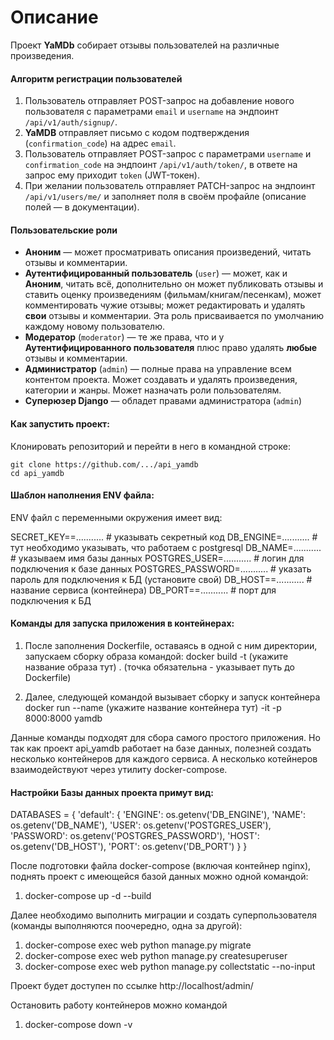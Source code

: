 # Описание
Проект **YaMDb** собирает отзывы пользователей на различные произведения.

#### Алгоритм регистрации пользователей
1. Пользователь отправляет POST-запрос на добавление нового пользователя с параметрами `email` и `username` на эндпоинт `/api/v1/auth/signup/`.
2. **YaMDB** отправляет письмо с кодом подтверждения (`confirmation_code`) на адрес  `email`.
3. Пользователь отправляет POST-запрос с параметрами `username` и `confirmation_code` на эндпоинт `/api/v1/auth/token/`, в ответе на запрос ему приходит `token` (JWT-токен).
4. При желании пользователь отправляет PATCH-запрос на эндпоинт `/api/v1/users/me/` и заполняет поля в своём профайле (описание полей — в документации).

#### Пользовательские роли
- **Аноним** — может просматривать описания произведений, читать отзывы и комментарии.
- **Аутентифицированный пользователь** (`user`) — может, как и **Аноним**, читать всё, дополнительно он может публиковать отзывы и ставить оценку произведениям (фильмам/книгам/песенкам), может комментировать чужие отзывы; может редактировать и удалять **свои** отзывы и комментарии. Эта роль присваивается по умолчанию каждому новому пользователю.
- **Модератор** (`moderator`) — те же права, что и у **Аутентифицированного пользователя** плюс право удалять **любые** отзывы и комментарии.
- **Администратор** (`admin`) — полные права на управление всем контентом проекта. Может создавать и удалять произведения, категории и жанры. Может назначать роли пользователям. 
- **Суперюзер Django** — обладет правами администратора (`admin`)


#### Как запустить проект:

Клонировать репозиторий и перейти в него в командной строке:

```
git clone https://github.com/.../api_yamdb
cd api_yamdb
```

#### Шаблон наполнения ENV файла:

ENV файл с переменными окружения имеет вид:

SECRET_KEY==........... # указывать секретный код
DB_ENGINE=........... # тут необходимо указывать, что работаем с postgresql
DB_NAME=........... # указываем имя базы данных
POSTGRES_USER=........... # логин для подключения к базе данных
POSTGRES_PASSWORD=........... # указать пароль для подключения к БД (установите свой)
DB_HOST==........... # название сервиса (контейнера)
DB_PORT==........... # порт для подключения к БД


#### Команды для запуска приложения в контейнерах:

1. После заполнения Dockerfile, оставаясь в одной с ним директории, запускаем сборку образа командой:
docker build -t (укажите название образа тут) . (точка обязательна - указывает путь до Dockerfile)

2. Далее, следующей командой вызывает сборку и запуск контейнера
docker run --name (укажите название контейнера тут) -it -p 8000:8000 yamdb

Данные команды подходят для сбора самого простого приложения. Но так как проект api_yamdb работает
на базе данных, полезней создать несколько контейнеров для каждого сервиса. А несколько котейнеров 
взаимодействуют через утилиту docker-compose.

#### Настройки Базы данных проекта примут вид:

DATABASES = {
    'default': {
        'ENGINE': os.getenv('DB_ENGINE'),
        'NAME': os.getenv('DB_NAME'),
        'USER': os.getenv('POSTGRES_USER'),
        'PASSWORD': os.getenv('POSTGRES_PASSWORD'),
        'HOST': os.getenv('DB_HOST'),
        'PORT': os.getenv('DB_PORT')
    }
}

После подготовки файла docker-compose (включая контейнер nginx), поднять проект с 
имеющейся базой данных можно одной командой:

1. docker-compose up -d --build

Далее необходимо выполнить миграции и создать суперпользователя 
(команды выполняются поочередно, одна за другой):

1. docker-compose exec web python manage.py migrate
2. docker-compose exec web python manage.py createsuperuser
3. docker-compose exec web python manage.py collectstatic --no-input

Проект будет доступен по ссылке http://localhost/admin/

Остановить работу контейнеров можно командой 

1. docker-compose down -v